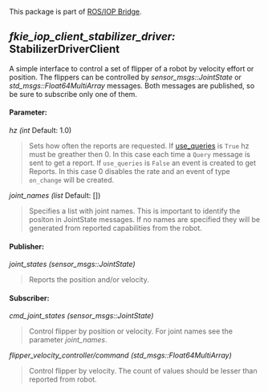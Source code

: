 This package is part of [ROS/IOP Bridge](https://github.com/fkie/iop_core/blob/master/README.md).


## _fkie_iop_client_stabilizer_driver:_ StabilizerDriverClient

A simple interface to control a set of flipper of a robot by velocity effort or position. The flippers can be controlled by _sensor_msgs::JointState_ or _std_msgs::Float64MultiArray_ messages. Both messages are published, so be sure to subscribe only one of them.

#### Parameter:

_hz (int_ Default: 1.0)

> Sets how often the reports are requested. If [use_queries](https://github.com/fkie/iop_core/blob/master/fkie_iop_ocu_slavelib/README.md#parameter) is ```True``` hz must be greather then 0. In this case each time a ```Query``` message is sent to get a report. If ```use_queries``` is ```False``` an event is created to get Reports. In this case 0 disables the rate and an event of type ```on_change``` will be created.

_joint_names (list_ Default: [])

> Specifies a list with joint names. This is important to identify the positon in JointState messages. If no names are specified they will be generated from reported capabilities from the robot.

#### Publisher:

_joint_states (sensor_msgs::JointState)_

> Reports the position and/or velocity.

#### Subscriber:

_cmd_joint_states (sensor_msgs::JointState)_

> Control flipper by position or velocity. For joint names see the parameter _joint_names_.

_flipper_velocity_controller/command (std_msgs::Float64MultiArray)_

> Control flipper by velocity. The count of values should be lesser than reported from robot.


